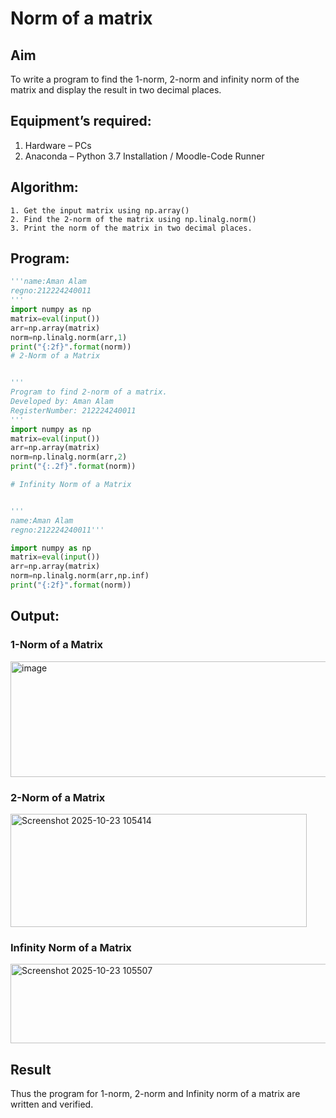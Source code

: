 # Norm of a matrix
## Aim
To write a program to find the 1-norm, 2-norm and infinity norm of the matrix and display the result in two decimal places.
## Equipment’s required:
1.	Hardware – PCs
2.	Anaconda – Python 3.7 Installation / Moodle-Code Runner
## Algorithm:
	1. Get the input matrix using np.array()   
    2. Find the 2-norm of the matrix using np.linalg.norm()
	3. Print the norm of the matrix in two decimal places.
## Program:
```Python
'''name:Aman Alam
regno:212224240011
'''
import numpy as np
matrix=eval(input())
arr=np.array(matrix)
norm=np.linalg.norm(arr,1)
print("{:2f}".format(norm))
# 2-Norm of a Matrix


'''
Program to find 2-norm of a matrix.
Developed by: Aman Alam
RegisterNumber: 212224240011
'''
import numpy as np
matrix=eval(input())
arr=np.array(matrix)
norm=np.linalg.norm(arr,2)
print("{:.2f}".format(norm))

# Infinity Norm of a Matrix


'''
name:Aman Alam
regno:212224240011'''

import numpy as np
matrix=eval(input())
arr=np.array(matrix)
norm=np.linalg.norm(arr,np.inf)
print("{:2f}".format(norm))


```
## Output:
### 1-Norm of a Matrix
<img width="617" height="185" alt="image" src="https://github.com/user-attachments/assets/3df73f80-786e-4692-954f-fe05535e8a73" />

### 2-Norm of a Matrix

<img width="474" height="181" alt="Screenshot 2025-10-23 105414" src="https://github.com/user-attachments/assets/c10e88b1-0a80-4127-88a7-c3632ca49daa" />

### Infinity Norm of a Matrix
<img width="557" height="127" alt="Screenshot 2025-10-23 105507" src="https://github.com/user-attachments/assets/0f8e315d-ed62-4fba-bcd9-ed9ae637655a" />


## Result
Thus the program for 1-norm, 2-norm and Infinity norm of a matrix are written and verified.
